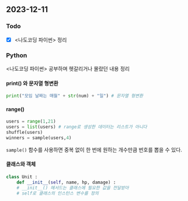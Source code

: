 ## 2023-12-11
### Todo 
- [x]  <나도코딩 파이썬> 정리

### Python
<나도코딩 파이썬> 공부하며 헷갈리거나 몰랐던 내용 정리
#### print() 와 문자열 형변환
```python
print("모임 날짜는 매월" + str(num) + "일") # 문자열 형변환
```
#### range()
```python
users = range(1,21)
users = list(users) # range로 생성한 데이터는 리스트가 아니다
shuffle(users)
winners = sample(users,4)
```
`sample()` 함수를 사용하면 중복 없이 한 번에 원하는 개수만큼 번호를 뽑을 수 있다.
#### 클래스와 객체
```python
class Unit :
    def __init__(self, name, hp, damage) :
    # __init__() 메서드는 클래스에 필요한 값을 전달받아
    # self로 클래스의 인스턴스 변수를 정의
```